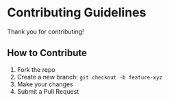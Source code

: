 # Contributing Guidelines

Thank you for contributing!

## How to Contribute
1. Fork the repo
2. Create a new branch: `git checkout -b feature-xyz`
3. Make your changes
4. Submit a Pull Request
